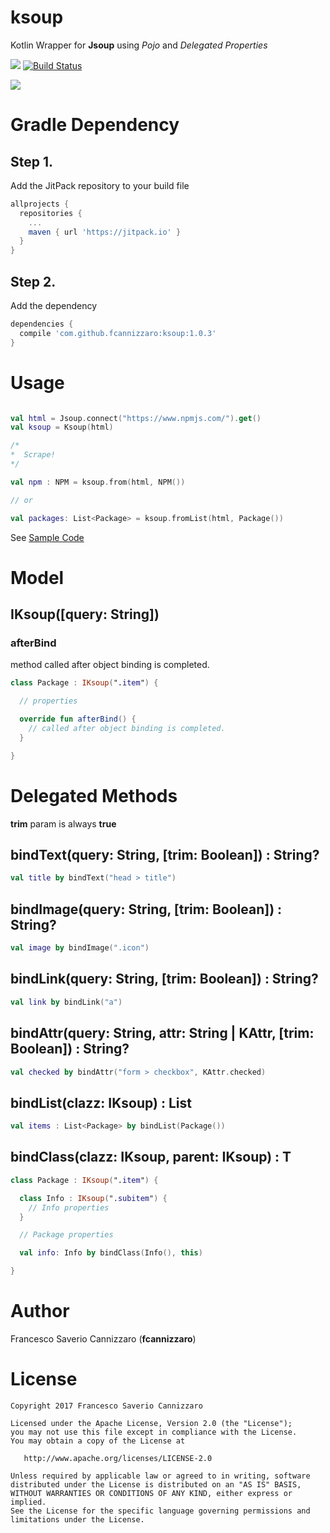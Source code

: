 # ksoup
Kotlin Wrapper for **Jsoup** using *Pojo* and *Delegated Properties*

[![](https://jitpack.io/v/fcannizzaro/ksoup.svg)](https://jitpack.io/#fcannizzaro/ksoup)
[![Build Status](https://travis-ci.org/fcannizzaro/ksoup.svg?branch=master)](https://travis-ci.org/fcannizzaro/ksoup)


![](https://raw.githubusercontent.com/fcannizzaro/ksoup/master/icon.png)

# Gradle Dependency

## Step 1.
Add the JitPack repository to your build file
```gradle
allprojects {
  repositories {
    ...
    maven { url 'https://jitpack.io' }
  }
}
```

## Step 2.
Add the dependency
```gradle
dependencies {
  compile 'com.github.fcannizzaro:ksoup:1.0.3'
}
```

# Usage

```kotlin

val html = Jsoup.connect("https://www.npmjs.com/").get()
val ksoup = Ksoup(html)

/*
*  Scrape!
*/

val npm : NPM = ksoup.from(html, NPM())

// or

val packages: List<Package> = ksoup.fromList(html, Package())

```

See [Sample Code](https://github.com/fcannizzaro/ksoup/tree/master/app/src/main/java/com/fcannizzaro/ksoup/sample)

# Model

## IKsoup([query: String])

### afterBind
method called after object binding is completed.

```kotlin
class Package : IKsoup(".item") {

  // properties

  override fun afterBind() {
    // called after object binding is completed.
  }

}
```

# Delegated Methods

**trim** param is always **true**

## bindText(query: String, [trim: Boolean]) : String?
```kotlin
val title by bindText("head > title")
```

## bindImage(query: String, [trim: Boolean]) : String?
```kotlin
val image by bindImage(".icon")
```

## bindLink(query: String, [trim: Boolean]) : String?
```kotlin
val link by bindLink("a")
```

## bindAttr(query: String, attr: String | KAttr, [trim: Boolean]) : String?
```kotlin
val checked by bindAttr("form > checkbox", KAttr.checked)
```

## <T> bindList(clazz: IKsoup) : List<T>
```kotlin
val items : List<Package> by bindList(Package())
```

## <T> bindClass(clazz: IKsoup, parent: IKsoup) : T
```kotlin
class Package : IKsoup(".item") {

  class Info : IKsoup(".subitem") {
    // Info properties
  }

  // Package properties

  val info: Info by bindClass(Info(), this)

}
```

# Author
Francesco Saverio Cannizzaro (**fcannizzaro**)

# License
```
Copyright 2017 Francesco Saverio Cannizzaro

Licensed under the Apache License, Version 2.0 (the "License");
you may not use this file except in compliance with the License.
You may obtain a copy of the License at

   http://www.apache.org/licenses/LICENSE-2.0

Unless required by applicable law or agreed to in writing, software
distributed under the License is distributed on an "AS IS" BASIS,
WITHOUT WARRANTIES OR CONDITIONS OF ANY KIND, either express or implied.
See the License for the specific language governing permissions and
limitations under the License.
```
